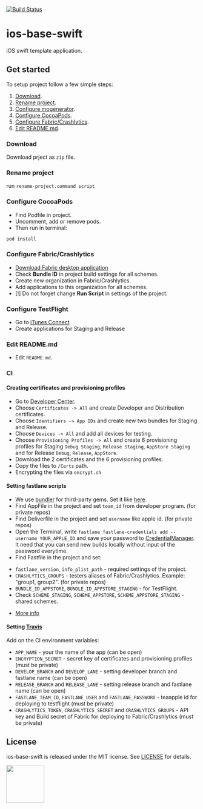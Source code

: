 [![Build Status](https://travis-ci.org/fs/ios-base-swift.svg?branch=master)](https://travis-ci.org/fs/ios-base-swift)

# ios-base-swift

iOS swift template application.

## Get started

To setup project follow a few simple steps:
 1. [Download][1].
 2. [Rename project][2].
 3. [Configure mogenerator][3].
 4. [Configure CocoaPods][4].
 5. [Configure Fabric/Crashlytics][5].
 6. [Edit README.md][6].

### Download
Download prject as `zip` file.

### Rename project
run `rename-project.command script`

### Configure CocoaPods
* Find Podfile in project.
* Uncomment, add or remove pods.
* Then run in terminal:

```sh
pod install
```

### Configure Fabric/Crashlytics
* [Download Fabric desktop application][13]
* Check **Bundle ID** in project build settings for all schemes.
* Create new organization in Fabric/Crashlytics.
* Add applications to this organization for all schemes.
* [!] Do not forget change **Run Script** in settings of the project.

### Configure TestFlight
* Go to [iTunes Connect][20]
* Create applications for Staging and Release

### Edit README.md
* Edit `README.md`.

### CI

#### Creating certificates and provisioning profiles
* Go to [Developer Center][14]. 
* Choose ```Certificates -> All``` and create Developer and Distribution certificates. 
* Choose ```Identifiers -> App IDs``` and create new two bundles for Staging and Release.
* Choose ```Devices -> All``` and add all devices for testing.
* Choose ```Provisioning Profiles -> All``` and create 6 provisioning profiles for Staging ```Debug Staging```, ```Release Staging```, ```AppStore Staging``` and for Release ```Debug```, ```Release```,  ```AppStore```.
* Download the 2 certificates and the 6 provisioning profiles.
* Copy the files to ```/Certs``` path.
* Encrypting the files via ```encrypt.sh```

#### Setting fastlane scripts

* We use [bundler][16] for third-party gems. Set it like [here][17].
* Find AppFile in the project and set ```team_id``` from developer program. (for private repos)
* Find Deliverfile in the project and set ```username``` like apple id. (for private repos)
* Open the Terminal, write ```fastlane fastlane-credentials add --username YOUR_APPLE_ID``` and save your password to [CredentialManager][18]. It need that you can send new builds locally without input of the password everytime.
* Find Fastfile in the project and set:
- ```fastlane_version```, ```info_plist_path``` - required settings of the project.
- ```CRASHLYTICS_GROUPS``` - testers aliases of Fabric/Crashlytics. Example: "group1, group2". (for private repos)
- ```BUNDLE_ID_APPSTORE```, ```BUNDLE_ID_APPSTORE_STAGING``` - for TestFlight. 
- Check ```SCHEME_STAGING```, ```SCHEME_APPSTORE```, ```SCHEME_APPSTORE_STAGING``` - shared schemes.
* [More info][15]

#### Setting [Travis][19] 

Add on the CI environment variables:
* ```APP_NAME``` - your the name of the app (can be open)
* ```ENCRYPTION_SECRET``` - secret key of certificates and provisioning profiles (must be private)
* ```DEVELOP_BRANCH``` and ```DEVELOP_LANE``` - setting developer branch and fastlane name (can be open) 
* ```RELEASE_BRANCH``` and ```RELEASE_LANE``` - setting release branch and fastlane name (can be open)
* ```FASTLANE_TEAM_ID```, ```FASTLANE_USER``` and ```FASTLANE_PASSWORD``` - teaapple id for deploying to testflight (must be private)
* ```CRASHLYTICS_TOKEN```, ```CRASHLYTICS_SECRET``` and ```CRASHLYTICS_GROUPS``` - API key and Build secret of Fabric for deploying to Fabric/Crashlytics (must be private)

## License
ios-base-swift is released under the MIT license. See [LICENSE][7] for details.


[<img src="http://www.flatstack.com/logo.svg" width="100"/>][11]

[1]:	#download
[2]:	#rename-project
[3]:	#configure-mogenerator
[4]:	#configure-cocoapods
[5]:	#configure-fabric-crashlytics
[6]:	#edit-readme-md
[7]:	LICENSE
[8]:	http://github.com/nikitafomin
[9]:	https://github.com/NikolaevSergey
[10]:	https://github.com/VladimirGoncharov
[11]:	http://www.flatstack.com
[12]:	https://github.com/fs/ios-base-swift/graphs/contributors
[13]:	https://get.fabric.io
[14]:	https://developer.apple.com/
[15]:	https://docs.fastlane.tools/getting-started/ios/setup/
[16]:	https://bundler.io/
[17]:	https://docs.fastlane.tools/getting-started/ios/setup/#use-a-gemfile
[18]:	https://docs.fastlane.tools/advanced/#adding-credentials
[19]:	https://travis-ci.org
[20]:	https://itunesconnect.apple.com
